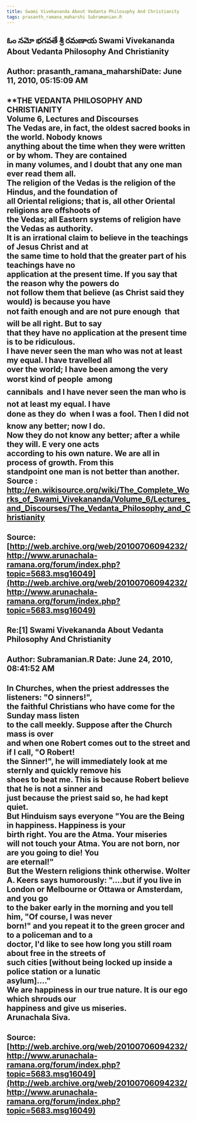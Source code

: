```yaml
--- 
title: Swami Vivekananda About Vedanta Philosophy And Christianity   
tags: prasanth_ramana_maharshi Subramanian.R  
---  
```

## ఓం నమో భగవతే శ్రీ రమణాయ Swami Vivekananda About Vedanta Philosophy And Christianity  
Author: prasanth_ramana_maharshiDate: June 11, 2010, 05:15:09 AM  
---  
**THE VEDANTA PHILOSOPHY AND CHRISTIANITY   
Volume 6, Lectures and Discourses  
**The Vedas are, in fact, the oldest sacred books in the world. Nobody knows  
anything about the time when they were written or by whom. They are contained  
in many volumes, and I doubt that any one man ever read them all.**   
The religion of the Vedas is the religion of the Hindus, and the foundation of  
all Oriental religions; that is, all other Oriental religions are offshoots of  
the Vedas; all Eastern systems of religion have the Vedas as authority.   
It is an irrational claim to believe in the teachings of Jesus Christ and at  
the same time to hold that the greater part of his teachings have no  
application at the present time. If you say that the reason why the powers do  
not follow them that believe (as Christ said they would) is because you have  
not faith enough and are not pure enough  that will be all right. But to say  
that they have no application at the present time is to be ridiculous.   
I have never seen the man who was not at least my equal. I have travelled all  
over the world; I have been among the very worst kind of people  among  
cannibals  and I have never seen the man who is not at least my equal. I have  
done as they do  when I was a fool. Then I did not know any better; now I do.  
Now they do not know any better; after a while they will. E **very one acts  
according to his own nature. We are all in process of growth. From this  
standpoint one man is not better than another.**   
 **Source** : http://en.wikisource.org/wiki/The_Complete_Works_of_Swami_Vivekananda/Volume_6/Lectures_and_Discourses/The_Vedanta_Philosophy_and_Christianity
 ---  
Source:[http://web.archive.org/web/20100706094232/http://www.arunachala-ramana.org/forum/index.php?topic=5683.msg16049](http://web.archive.org/web/20100706094232/http://www.arunachala-ramana.org/forum/index.php?topic=5683.msg16049)   
---  

## Re:[1] Swami Vivekananda About Vedanta Philosophy And Christianity  
Author: Subramanian.R       Date: June 24, 2010, 08:41:52 AM  
---  
In Churches, when the priest addresses the listeners: "O sinners!",   
the faithful Christians who have come for the Sunday mass listen   
to the call meekly. Suppose after the Church mass is over   
and when one Robert comes out to the street and if I call, "O Robert!   
the Sinner!", he will immediately look at me sternly and quickly remove his  
shoes to beat me. This is because Robert believe that he is not a sinner and  
just because the priest said so, he had kept quiet.   
But Hinduism says everyone "You are the Being in happiness. Happiness is your  
birth right. You are the Atma. Your miseries   
will not touch your Atma. You are not born, nor are you going to die! You  
are eternal!"   
But the Western religions think otherwise. Wolter A. Keers says humorously: "....but if you live in London or Melbourne or Ottawa or Amsterdam, and you go  
to the baker early in the morning and you tell him, "Of course, I was never  
born!" and you repeat it to the green grocer and to a policeman and to a  
doctor, I'd like to see how long you still roam about free in the streets of  
such cities [without being locked up inside a police station or a lunatic  
asylum]...."   
We are happiness in our true nature. It is our ego which shrouds our  
happiness and give us miseries.   
Arunachala Siva.
 ---  
Source:[http://web.archive.org/web/20100706094232/http://www.arunachala-ramana.org/forum/index.php?topic=5683.msg16049](http://web.archive.org/web/20100706094232/http://www.arunachala-ramana.org/forum/index.php?topic=5683.msg16049)   
---  

